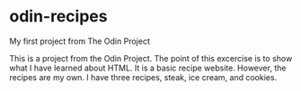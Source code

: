 # odin-recipes
My first project from The Odin Project

This is a project from the Odin Project. The point of this excercise is to show what I have learned about HTML.
It is a basic recipe website. However, the recipes are my own. I have three recipes, steak, ice cream, and cookies.
